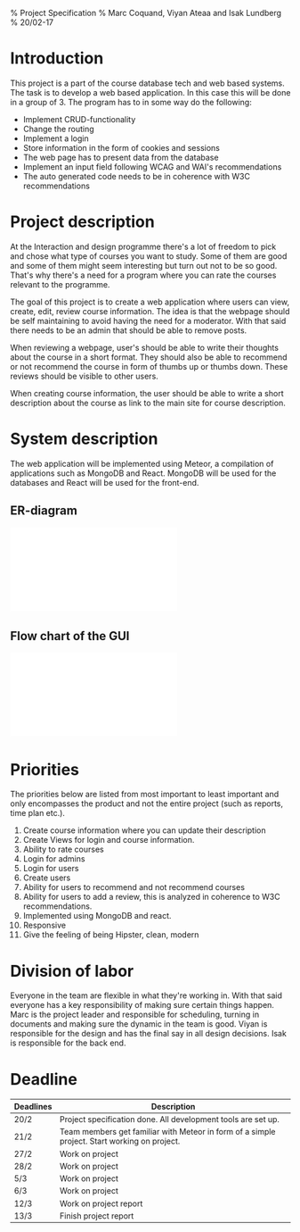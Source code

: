 % Project Specification
% Marc Coquand, Viyan Ateaa and Isak Lundberg
% 20/02-17

# Introduction

This project is a part of the course database tech and web based systems. The
task is to develop a web based application. In this case this will be done in a
group of 3. The program has to in some way do the following:

* Implement CRUD-functionality
* Change the routing
* Implement a login
* Store information in the form of cookies and sessions
* The web page has to present data from the database
* Implement an input field following WCAG and WAI's recommendations
* The auto generated code needs to be in coherence with W3C recommendations


# Project description

At the Interaction and design programme there's a lot of freedom to pick and chose
what type of courses you want to study. Some of them are good and some of them
might seem interesting but turn out not to be so good. That's why there's a need
for a program where you can rate the courses relevant to the programme. 

The goal of this project is to create a web application where users can view,
create, edit, review course information. The idea is that the webpage should be
self maintaining to avoid having the need for a moderator. With that said there
needs to be an admin that should be able to remove posts.

When reviewing a webpage, user's should be able to write their thoughts about
the course in a short format. They should also be able to recommend or not
recommend the course in form of thumbs up or thumbs down. These reviews should
be visible to other users.

When creating course information, the user should be able to write a short
description about the course as link to the main site for course description.



# System description

The web application will be implemented using Meteor, a compilation of
applications such as MongoDB and React. MongoDB will be used for the databases
and React will be used for the front-end.

## ER-diagram

![ER-diagram](Systembeskrivning.pdf)

## Flow chart of the GUI

![Flow Chart](GUI-flow.pdf)

# Priorities

The priorities below are listed from most important to least important and only
encompasses the product and not the entire project (such as reports, time plan
etc.).

1. Create course information where you can update their description
2. Create Views for login and course information.
3. Ability to rate courses
4. Login for admins
5. Login for users
6. Create users
7. Ability for users to recommend and not recommend courses
8. Ability for users to add a review, this is analyzed in coherence to W3C
   recommendations.
9. Implemented using MongoDB and react.
10. Responsive
11. Give the feeling of being Hipster, clean, modern


# Division of labor

Everyone in the team are flexible in what they're working in. With that said
everyone has a key responsibility of making sure certain things happen. Marc is
the project leader and responsible for scheduling, turning in documents and
making sure the dynamic in the team is good. Viyan is responsible for the design
and has the final say in all design decisions. Isak is responsible for the back
end.


# Deadline


| Deadlines | Description                                                                                   |
|-----------|-----------------------------------------------------------------------------------------------|
| 20/2      | Project specification done. All development tools are set up.                                 |
| 21/2      | Team members get familiar with Meteor in form of a simple project.  Start working on project. |
| 27/2      | Work on project                                                                               |
| 28/2      | Work on project                                                                               |
| 5/3       | Work on project                                                                               |
| 6/3       | Work on project                                                                               |
| 12/3      | Work on project report                                                                        |
| 13/3      | Finish project report                                                                         |
